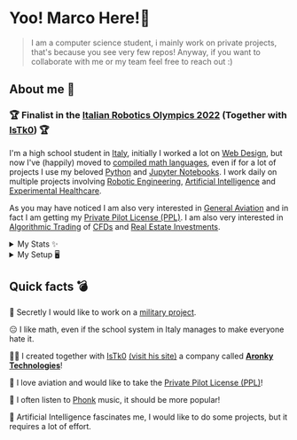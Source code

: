 # Yoo! Marco Here!👋</a>&nbsp;&nbsp;&nbsp;&nbsp;

> I am a computer science student, i mainly work on private projects, that's because you see very few repos!
> Anyway, if you want to collaborate with me or my team feel free to reach out :)

## About me 🧐 

### 🏆 Finalist in the [Italian Robotics Olympics 2022](https://www.olimpiadirobotica.it) (Together with [IsTk0](https://github.com/IsTk0)) 🏆
I'm a high school student in [Italy](https://en.wikipedia.org/wiki/Italy), initially I worked a lot on [Web Design](https://en.wikipedia.org/wiki/Web_design), but now I've (happily) moved to [compiled math languages](https://www.codecademy.com/resources/blog/best-programming-languages-for-math/), even if for a lot of projects I use my beloved [Python](https://en.wikipedia.org/wiki/Python_(programming_language)) and [Jupyter Notebooks](https://en.wikipedia.org/wiki/Project_Jupyter#Jupyter_Notebook).
I work daily on multiple projects involving [Robotic Engineering](https://en.wikipedia.org/wiki/Robotics), [Artificial Intelligence](https://en.wikipedia.org/wiki/Artificial_intelligence) and [Experimental Healthcare](https://www.ukri.org/what-we-offer/browse-our-areas-of-investment-and-support/experimental-medicine/#:~:text=Experimental%20medicine%20is%20a%20broad,of%20new%20discoveries%20or%20treatments.).

As you may have noticed I am also very interested in [General Aviation](https://en.wikipedia.org/wiki/General_aviation) and in fact I am getting my [Private Pilot License (PPL)](https://en.wikipedia.org/wiki/Private_pilot_licence). I am also very interested in [Algorithmic Trading](https://en.wikipedia.org/wiki/Algorithmic_trading) of [CFDs](https://en.wikipedia.org/wiki/Contract_for_difference) and [Real Estate Investments](https://en.wikipedia.org/wiki/Real_estate_investing).

<details>
<summary> 
My Stats ✨
</summary>
<br>
<a href="http://www.github.com/AronkyDev"><img src="https://github-readme-stats.vercel.app/api?username=AronkyDev&show_icons=true&hide=&count_private=true&title_color=0891b2&text_color=ffffff&icon_color=0891b2&bg_color=1c1917&hide_border=true&show_icons=true" alt="AronkyDev's GitHub stats" /></a>
<a href="http://www.github.com/AronkyDev"><img src="https://github-readme-streak-stats.herokuapp.com/?user=AronkyDev&stroke=ffffff&background=1c1917&ring=0891b2&fire=0891b2&currStreakNum=ffffff&currStreakLabel=0891b2&sideNums=ffffff&sideLabels=ffffff&dates=ffffff&hide_border=true" /></a>
</details>

<details>
<summary> 
My Setup 🖥️
</summary>
<br>

My Laptop: [MSI Notebook GE66](https://www.amazon.com/MSI-GE66-Raider-Gaming-Laptop/dp/B08Z7R21ZN/ref=sr_1_1?crid=1FZO63IIYLLTU&keywords=GE66+raider+2070&qid=1644713906&sprefix=ge66+raider+2070%2Caps%2C155&sr=8-1)

CPU: [Ryzen 7 3800X](https://www.amazon.com/AMD-Ryzen-3800X-16-Thread-Processor/dp/B07SXMZLPJ/ref=sr_1_1?crid=7OW9CNFG1FK&keywords=Ryzen%2B7%2B3800X&qid=1644713648&sprefix=ryzen%2B7%2B3800%2Caps%2C193&sr=8-1&th=1)

MOBO: [Asus TUF X570 Plus](https://www.amazon.com/ASUS-TUF-X570-Plus-Motherboard-Lighting/dp/B07SXF8GY3/ref=sr_1_1?crid=3OUAWV5M1RGPI&keywords=Asus+TUF+X570+Plus&qid=1644713711&sprefix=asus+tuf+x570+plus%2Caps%2C183&sr=8-1)

VGA: ~~RTX 3080~~ (Looking for other options)

RAM: [DDR4 32GB 3600MHz](https://www.amazon.com/Corsair-Vengeance-PC4-28800-Desktop-Memory/dp/B07ZPLM1R1/ref=sr_1_3?crid=B6JR5012P7WY&keywords=DDR4+32GB+3600MHz&qid=1644713741&sprefix=%2Caps%2C159&sr=8-3)

PSU: [ASUS ROG THOR 850 W](https://www.amazon.com/Certified-Fully-Modular-Power-Supply-LiveDash/dp/B07JZLGPCB/ref=sr_1_1?crid=24BZAUVEXMGH9&keywords=asus+rog+thor+850w&qid=1644713769&sprefix=asus+rog+thor+850+w%2Caps%2C174&sr=8-1)

SSD: [M2 1TB](https://www.amazon.com/SAMSUNG-MZ-V8V1T0B-AM-980-SSD/dp/B08V83JZH4/ref=sr_1_3?crid=2LT1Z6ZXYXO2V&keywords=M2%2B1TB&qid=1644713795&sprefix=m2%2B1tb%2Caps%2C168&sr=8-3&th=1)

COOLER: [NZXT KRAKEN X53](https://www.amazon.com/NZXT-Kraken-X53-240mm-RL-KRX53-01/dp/B082DYR131/ref=sr_1_2?crid=VOSDT2Y56F3E&keywords=NZXT+KRAKEN+X53&qid=1644713819&sprefix=nzxt+kraken+x53%2Caps%2C170&sr=8-2)

CASE: [LIAN LI LANCOOL](https://www.amazon.com/Lian-Li-LAN2MRX-LANCOOL-Black/dp/B08CSQPBFJ/ref=sr_1_1?crid=GKRDTCY1PBCM&keywords=LIAN%2BLI%2BLANCOOL&qid=1644713868&sprefix=%2Caps%2C160&sr=8-1&th=1)
 
</details>

## Quick facts 💣

🔫 Secretly I would like to work on a [military project](https://it.wikipedia.org/wiki/AgustaWestland_AW129).

😑 I like math, even if the school system in Italy manages to make everyone hate it.

👯‍♂️ I created together with [IsTk0](https://github.com/istk0) [(visit his site)](https://istk0.github.io/) a company called **[Aronky Technologies](https://github.com/AronkyTechnologies)**!

🛫 I love aviation and would like to take the [Private Pilot License (PPL)](https://atpflightschool.com/become-a-pilot/flight-training/private-pilot-license.html)!

🚗 I often listen to [Phonk](https://open.spotify.com/playlist/37i9dQZF1DWWY64wDtewQt) music, it should be more popular!

🤖 Artificial Intelligence fascinates me, I would like to do some projects, but it requires a lot of effort.

